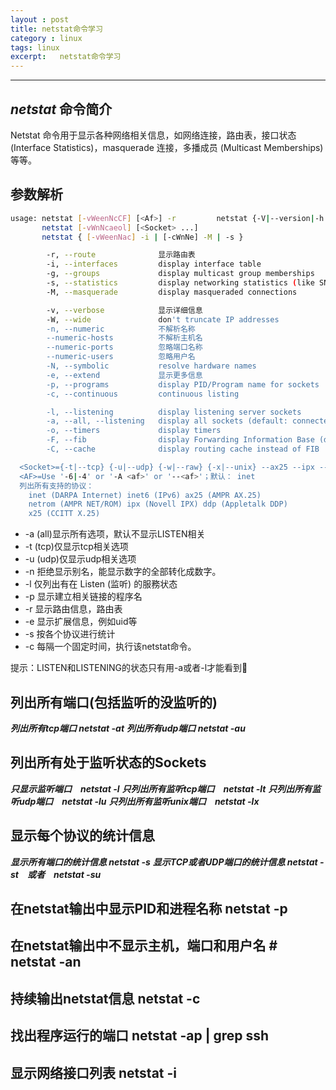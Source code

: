 ```yaml
---
layout : post
title: netstat命令学习
category : linux
tags: linux
excerpt:   netstat命令学习
---
```



<!-- more -->

******

## ***netstat*** 命令简介

Netstat 命令用于显示各种网络相关信息，如网络连接，路由表，接口状态 (Interface Statistics)，masquerade 连接，多播成员 (Multicast Memberships) 等等。

## 参数解析

```sh
usage: netstat [-vWeenNcCF] [<Af>] -r         netstat {-V|--version|-h|--help}
       netstat [-vWnNcaeol] [<Socket> ...]
       netstat { [-vWeenNac] -i | [-cWnNe] -M | -s }

        -r, --route              显示路由表
        -i, --interfaces         display interface table
        -g, --groups             display multicast group memberships
        -s, --statistics         display networking statistics (like SNMP)
        -M, --masquerade         display masqueraded connections

        -v, --verbose            显示详细信息
        -W, --wide               don't truncate IP addresses
        -n, --numeric            不解析名称
        --numeric-hosts          不解析主机名
        --numeric-ports          忽略端口名称
        --numeric-users          忽略用户名
        -N, --symbolic           resolve hardware names
        -e, --extend             显示更多信息
        -p, --programs           display PID/Program name for sockets
        -c, --continuous         continuous listing

        -l, --listening          display listening server sockets
        -a, --all, --listening   display all sockets (default: connected)
        -o, --timers             display timers
        -F, --fib                display Forwarding Information Base (default)
        -C, --cache              display routing cache instead of FIB

  <Socket>={-t|--tcp} {-u|--udp} {-w|--raw} {-x|--unix} --ax25 --ipx --netrom
  <AF>=Use '-6|-4' or '-A <af>' or '--<af>'；默认： inet
  列出所有支持的协议：
    inet (DARPA Internet) inet6 (IPv6) ax25 (AMPR AX.25) 
    netrom (AMPR NET/ROM) ipx (Novell IPX) ddp (Appletalk DDP) 
    x25 (CCITT X.25) 
```

* -a (all)显示所有选项，默认不显示LISTEN相关
* -t (tcp)仅显示tcp相关选项
* -u (udp)仅显示udp相关选项
* -n 拒绝显示别名，能显示数字的全部转化成数字。
* -l 仅列出有在 Listen (监听) 的服務状态
* -p 显示建立相关链接的程序名
* -r 显示路由信息，路由表
* -e 显示扩展信息，例如uid等
* -s 按各个协议进行统计
* -c 每隔一个固定时间，执行该netstat命令。

提示：LISTEN和LISTENING的状态只有用-a或者-l才能看到

## 列出所有端口(包括监听的没监听的)

***列出所有tcp端口 netstat -at***
***列出所有udp端口 netstat -au***

## 列出所有处于监听状态的Sockets

***只显示监听端口　netstat -l***
***只列出所有监听tcp端口　netstat -lt***
***只列出所有监听udp端口　netstat -lu***
***只列出所有监听unix端口　netstat -lx***

## 显示每个协议的统计信息

***显示所有端口的统计信息 netstat -s***
***显示TCP或者UDP端口的统计信息 netstat -st　或者　netstat -su***

## 在netstat输出中显示PID和进程名称 netstat -p

## 在netstat输出中不显示主机，端口和用户名 # netstat -an

## 持续输出netstat信息 netstat -c

## 找出程序运行的端口 netstat -ap | grep ssh

## 显示网络接口列表 netstat -i

